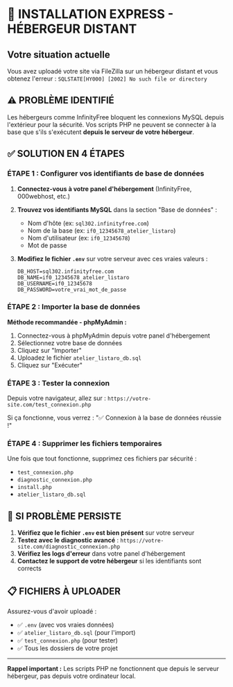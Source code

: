 # 🚀 INSTALLATION EXPRESS - HÉBERGEUR DISTANT

## Votre situation actuelle
Vous avez uploadé votre site via FileZilla sur un hébergeur distant et vous obtenez l'erreur :
`SQLSTATE[HY000] [2002] No such file or directory`

## ⚠️ PROBLÈME IDENTIFIÉ
Les hébergeurs comme InfinityFree bloquent les connexions MySQL depuis l'extérieur pour la sécurité. Vos scripts PHP ne peuvent se connecter à la base que s'ils s'exécutent **depuis le serveur de votre hébergeur**.

## ✅ SOLUTION EN 4 ÉTAPES

### ÉTAPE 1 : Configurer vos identifiants de base de données

1. **Connectez-vous à votre panel d'hébergement** (InfinityFree, 000webhost, etc.)
2. **Trouvez vos identifiants MySQL** dans la section "Base de données" :
   - Nom d'hôte (ex: `sql302.infinityfree.com`)
   - Nom de la base (ex: `if0_12345678_atelier_listaro`)
   - Nom d'utilisateur (ex: `if0_12345678`)
   - Mot de passe

3. **Modifiez le fichier `.env`** sur votre serveur avec ces vraies valeurs :
   ```
   DB_HOST=sql302.infinityfree.com
   DB_NAME=if0_12345678_atelier_listaro
   DB_USERNAME=if0_12345678
   DB_PASSWORD=votre_vrai_mot_de_passe
   ```

### ÉTAPE 2 : Importer la base de données

**Méthode recommandée - phpMyAdmin :**
1. Connectez-vous à phpMyAdmin depuis votre panel d'hébergement
2. Sélectionnez votre base de données
3. Cliquez sur "Importer"
4. Uploadez le fichier `atelier_listaro_db.sql`
5. Cliquez sur "Exécuter"

### ÉTAPE 3 : Tester la connexion

Depuis votre navigateur, allez sur :
`https://votre-site.com/test_connexion.php`

Si ça fonctionne, vous verrez : "✅ Connexion à la base de données réussie !"

### ÉTAPE 4 : Supprimer les fichiers temporaires

Une fois que tout fonctionne, supprimez ces fichiers par sécurité :
- `test_connexion.php`
- `diagnostic_connexion.php`
- `install.php`
- `atelier_listaro_db.sql`

## 🔧 SI PROBLÈME PERSISTE

1. **Vérifiez que le fichier `.env` est bien présent** sur votre serveur
2. **Testez avec le diagnostic avancé** : `https://votre-site.com/diagnostic_connexion.php`
3. **Vérifiez les logs d'erreur** dans votre panel d'hébergement
4. **Contactez le support de votre hébergeur** si les identifiants sont corrects

## 📋 FICHIERS À UPLOADER

Assurez-vous d'avoir uploadé :
- ✅ `.env` (avec vos vraies données)
- ✅ `atelier_listaro_db.sql` (pour l'import)
- ✅ `test_connexion.php` (pour tester)
- ✅ Tous les dossiers de votre projet

---
**Rappel important :** Les scripts PHP ne fonctionnent que depuis le serveur hébergeur, pas depuis votre ordinateur local.
